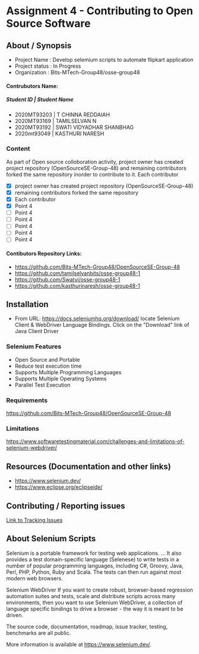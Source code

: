 # Assignment 4 - Contributing to Open Source Software
## About / Synopsis

* Project Name   : Develop selemium scripts to automate flipkart application
* Project status : In Progress
* Organization   : Bits-MTech-Group48/osse-group48

#### Contrubutors Name:

##### Student ID | Student Name

* 2020MT93203 | T CHINNA REDDAIAH
* 2020MT93169	| TAMILSELVAN N
* 2020MT93192	| SWATI VIDYADHAR SHANBHAG
* 2020mt93049	| KASTHURI NARESH

### Content
As part of Open source colloboration activity, project owner has created project repository (OpenSourceSE-Group-48) and remaining contributors forked the same repository  inorder to contribute to it.
Each contributor 

- [X] project owner has created project repository (OpenSourceSE-Group-48)
- [x] remaining contributors forked the same repository
- [x] Each contributor 
- [x] Point 4
- [ ] Point 4
- [ ] Point 4
- [ ] Point 4
- [ ] Point 4
- [ ] Point 4

#### Contibutors Repository Links: 

* <https://github.com/Bits-MTech-Group48/OpenSourceSE-Group-48>
* <https://github.com/tamilselvanbits/osse-group48-1>
* <https://github.com/Swatvi/osse-group48-1>
* <https://github.com/kasthurinaresh/osse-group48-1>

## Installation

* From URL: <https://docs.seleniumhq.org/download/> locate Selenium Client & WebDriver Language Bindings. Click on the "Download" link of Java Client Driver

### Selenium Features
* Open Source and Portable 
* Reduce test execution time
* Supports Multiple Programming Languages
* Supports Multiple Operating Systems
* Parallel Test Execution

### Requirements

<https://github.com/Bits-MTech-Group48/OpenSourceSE-Group-48>

### Limitations

<https://www.softwaretestingmaterial.com/challenges-and-limitations-of-selenium-webdriver/>

## Resources (Documentation and other links)

* <https://www.selenium.dev/>
* <https://www.eclipse.org/eclipseide/>

## Contributing / Reporting issues

[Link to Tracking Issues](https://github.com/Bits-MTech-Group48/OpenSourceSE-Group-48/issues)

## About Selenium Scripts

Selenium is a portable framework for testing web applications. ... It also provides a test domain-specific language (Selenese) to write tests in a number of popular programming languages, including C#, Groovy, Java, Perl, PHP, Python, Ruby and Scala. The tests can then run against most modern web browsers.

Selenium WebDriver
If you want to create robust, browser-based regression automation suites and tests, scale and distribute scripts across many environments, then you want to use Selenium WebDriver, a collection of language specific bindings to drive a browser - the way it is meant to be driven.

The source code, documentation, roadmap, issue tracker, testing, benchmarks are all public.

More information is available at https://www.selenium.dev/.
